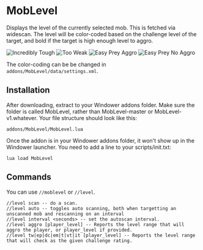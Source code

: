 # MobLevel
Displays the level of the currently selected mob. This is fetched via widescan. The level will be color-coded based on the challenge level of the target, and bold if the target is high enough level to aggro.

![Incredibly Tough](http://DiscipleOfEris.github.io/MobLevel_IncrediblyTough.png)
![Too Weak](http://DiscipleOfEris.github.io/MobLevel_TooWeak.png)
![Easy Prey Aggro](http://DiscipleOfEris.github.io/MobLevel_AggroEasyPrey.png)
![Easy Prey No Aggro](http://DiscipleOfEris.github.io/MobLevel_NoAggroEasyPrey.png)

The color-coding can be be changed in `addons/MobLevel/data/settings.xml`.

## Installation
After downloading, extract to your Windower addons folder. Make sure the folder is called MobLevel, rather than MobLevel-master or MobLevel-v1.whatever. Your file structure should look like this:

    addons/MobLevel/MobLevel.lua

Once the addon is in your Windower addons folder, it won't show up in the Windower launcher. You need to add a line to your scripts/init.txt:

    lua load MobLevel

## Commands
You can use `//moblevel` or `//level`.

    //level scan -- do a scan.  
    //level auto -- toggles auto scanning, both when targetting an unscanned mob and rescanning on an interval  
    //level interval <seconds> -- set the autoscan interval.
    //level aggro [player_level] -- Reports the level range that will aggro the player, or player_level if provided.
    //level tw|ep|dc|em|t|vt|it [player_level] -- Reports the level range that will check as the given challenge rating.
